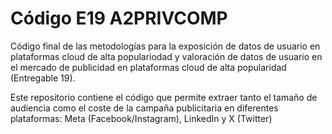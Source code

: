 # Código E19 A2PRIVCOMP

Código final de las metodologías para la exposición de datos de usuario en plataformas cloud de alta populariodad y valoración de datos de usuario en el mercado de publicidad en plataformas cloud de alta popularidad (Entregable 19).

Este repositorio contiene el código que permite extraer tanto el tamaño de audiencia como el coste de la campaña publicitaria en diferentes plataformas: Meta (Facebook/Instagram), LinkedIn y X (Twitter)
